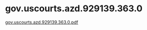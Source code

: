 # gov.uscourts.azd.929139.363.0

[gov.uscourts.azd.929139.363.0.pdf](gov%20uscourts%20azd%20929139%20363%200%20f0f9287542244c5e98abcfeb401e8bd0/gov.uscourts.azd.929139.363.0.pdf)